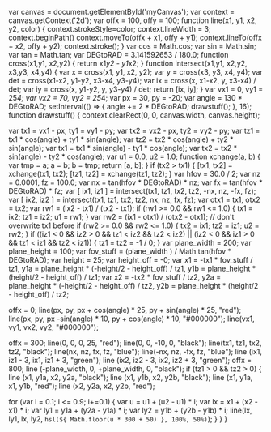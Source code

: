 var canvas = document.getElementById('myCanvas');
var context = canvas.getContext('2d');
 var offx = 100, offy = 100;
function line(x1, y1, x2, y2, color)
{
  context.strokeStyle=color;
  context.lineWidth = 3;
  context.beginPath()
  context.moveTo(offx + x1, offy + y1);
  context.lineTo(offx + x2, offy + y2);
  context.stroke();
}
var cos = Math.cos;
var sin = Math.sin;
var tan = Math.tan;
var DEGtoRAD = 3.141592653 / 180.0;
 function cross(x1,y1, x2,y2) {
  return x1*y2 - y1*x2;
}
 function intersect(x1,y1, x2,y2, x3,y3, x4,y4)
{
  var x = cross(x1, y1, x2, y2);
  var y = cross(x3, y3, x4, y4);
  var det = cross(x1-x2, y1-y2, x3-x4, y3-y4);
  var ix = cross(x, x1-x2, y, x3-x4) / det;
  var iy = cross(x, y1-y2, y, y3-y4) / det;
  return [ix, iy];
}
 var vx1 = 0, vy1 = 25*4;
var vx2 = 70, vy2 = 25*4;
var px = 30, py = -20;
var angle = 130 * DEGtoRAD;
setInterval(() => { angle += 2 * DEGtoRAD; drawstuff(); }, 16);
 function drawstuff() {
  context.clearRect(0, 0, canvas.width, canvas.height);
  
var tx1 = vx1 - px, ty1 = vy1 - py;
var tx2 = vx2 - px, ty2 = vy2 - py;
 var tz1 = tx1 * cos(angle) + ty1 * sin(angle);
var tz2 = tx2 * cos(angle) + ty2 * sin(angle);
var tx1 = tx1 * sin(angle) - ty1 * cos(angle);
var tx2 = tx2 * sin(angle) - ty2 * cos(angle);
var u1 = 0.0, u2 = 1.0;
 function xchange(a, b) {
  var tmp = a;
  a = b;
  b = tmp;
  return [a, b];
}
if (tx2 > tx1) {
  [tx1, tx2] = xchange(tx1, tx2);
  [tz1, tz2] = xchange(tz1, tz2);
}
 var hfov = 30.0 / 2;
var nz = 0.0001, fz = 100.0;
var nx = tan(hfov * DEGtoRAD) * nz;
var fx = tan(hfov * DEGtoRAD) * fz;
var [ ix1, iz1 ] = intersect(tx1, tz1, tx2, tz2, -nx, nz, -fx, fz);
var [ ix2, iz2 ] = intersect(tx1, tz1, tx2, tz2, nx, nz, fx, fz);
 var otx1 = tx1, otx2 = tx2;
var rw1 = (ix2 - tx1) / (tx2 - tx1);
if (rw1 >= 0.0 && rw1 <= 1.0) {
  tx1 = ix2;
  tz1 = iz2;
  u1 = rw1;
}
var rw2 = (ix1 - otx1) / (otx2 - otx1); // don't overwrite tx1 before
if (rw2 >= 0.0 && rw2 <= 1.0) {
  tx2 = ix1;
  tz2 = iz1;
  u2 = rw2;
}
if ((iz1 < 0 && iz2 > 0 && tz1 < iz2 && tz2 < iz2) ||
    (iz2 < 0 && iz1 > 0 && tz1 < iz1 && tz2 < iz1))
  {
    tz1 = tz2 = -1 / 0;
  }
 var plane_width = 200;
var plane_height = 100;
var fov_stuff = (plane_width ) / Math.tan(hfov * DEGtoRAD);
var height = 25;
var height_off = -0;
var x1 = -tx1 * fov_stuff / tz1,
    y1a = plane_height * (-height/2 - height_off) / tz1,
    y1b = plane_height * (height/2 - height_off) / tz1;
var x2 = -tx2 * fov_stuff / tz2,
    y2a = plane_height * (-height/2 - height_off) / tz2,
    y2b = plane_height * (height/2 - height_off) / tz2;
  
offx = 0;
line(px, py, px + cos(angle) * 25, py + sin(angle) * 25, "red");
line(px, py, px -sin(angle) * 10, py + cos(angle) * 10, "#000000");
line(vx1, vy1, vx2, vy2, "#000000");
  
offx = 300;
line(0, 0, 0, 25, "red");
line(0, 0, -10, 0, "black");
line(tx1, tz1, tx2, tz2, "black");
line(nx, nz, fx, fz, "blue");
line(-nx, nz, -fx, fz, "blue");
line (ix1, iz1 - 3, ix1, iz1 + 3, "green");
line (ix2, iz2 - 3, ix2, iz2 + 3, "green");
 offx = 800;
line (-plane_width, 0, +plane_width, 0, "black");
if (tz1 > 0 && tz2 > 0) {
line (x1, y1a, x2, y2a, "black");
line (x1, y1b, x2, y2b, "black");
line (x1, y1a, x1, y1b, "red");
line (x2, y2a, x2, y2b, "red");
  
for (var i = 0.1; i <= 0.9; i+=0.1)
  {
    var u = u1 + (u2 - u1) * i;
    var lx = x1 + (x2 - x1) * i;
    var ly1 = y1a + (y2a - y1a) * i;
    var ly2 = y1b + (y2b - y1b) * i;
    line(lx, ly1, lx, ly2, `hsl(${ Math.floor(u * 300 + 50) }, 100%, 50%)`);
  }
}
}
